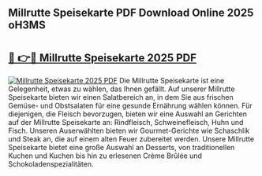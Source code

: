 ## Millrutte Speisekarte PDF Download Online 2025 oH3MS

# <h2><a href="http://gcb9nd.nevu.top/?p=Millrutte+Speisekarte">🔗 👉🔴 Millrutte Speisekarte 2025 PDF</a></h2>

[![Millrutte Speisekarte 2025 PDF](https://i.imgur.com/dBaPXMq.png)](http://gcb9nd.nevu.top/?p=Millrutte+Speisekarte)
Die Millrutte Speisekarte ist eine Gelegenheit, etwas zu wählen, das Ihnen gefällt. Auf unserer Millrutte Speisekarte bieten wir einen Salatbereich an, in dem Sie aus frischen Gemüse- und Obstsalaten für eine gesunde Ernährung wählen können. Für diejenigen, die Fleisch bevorzugen, bieten wir eine Auswahl an Gerichten auf der Millrutte Speisekarte an: Rindfleisch, Schweinefleisch, Huhn und Fisch. Unseren Auserwählten bieten wir Gourmet-Gerichte wie Schaschlik und Steak an, die auf einem alten Feuer zubereitet werden. Unsere Millrutte Speisekarte bietet eine große Auswahl an Desserts, von traditionellen Kuchen und Kuchen bis hin zu erlesenen Crème Brûlée und Schokoladenspezialitäten.
